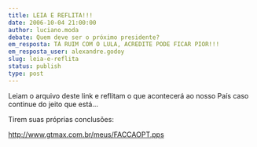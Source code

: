 ```yaml
---
title: LEIA E REFLITA!!!
date: 2006-10-04 21:00:00
author: luciano.moda
debate: Quem deve ser o próximo presidente?
em_resposta: TÁ RUIM COM O LULA, ACREDITE PODE FICAR PIOR!!!
em_resposta_user: alexandre.godoy
slug: leia-e-reflita
status: publish 
type: post
---
```


Leiam o arquivo deste link e reflitam o que acontecerá ao nosso País caso continue do jeito que está...


Tirem suas próprias conclusões:


<http://www.gtmax.com.br/meus/FACCAOPT.pps>


